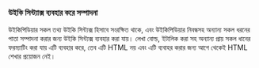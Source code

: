 ### উইকি সিন্ট্যাক্স ব্যবহার করে সম্পাদনা
উইকিপিডিয়ার সকল তথ্য উইকি সিন্ট্যক্স হিসাবে সংরক্ষিত থাকে, এবং উইকিপিডিয়ার নিবন্ধসহ অন্যান্য সকল ধরনের পাতা সম্পাদনা করার জন্য উইকি সিন্ট্যক্স ব্যবহার করা যায়। লেখা বোল্ড, ইটালিক করা সহ অন্যান্য প্রায় সকল ধানের ফরম্যাটিং করা যায় এটি ব্যবহার করে, তেব এটি HTML নয় এবং এটি ব্যবাহর করার জন্য আগে থেকেই HTML শেখার প্রয়োজন নেই।
